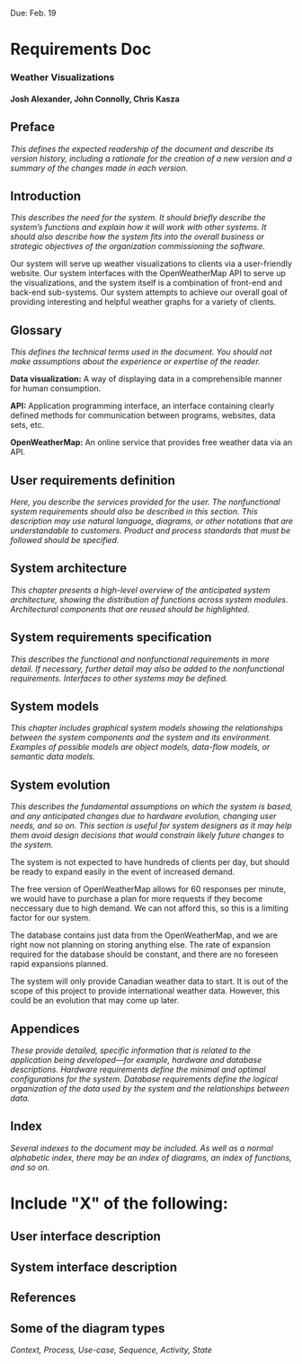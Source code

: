 Due: Feb. 19
# Requirements Doc
### Weather Visualizations
#### Josh Alexander, John Connolly, Chris Kasza

## Preface
*This defines the expected readership of the document and describe its version history, including a rationale for the creation of a new version and a summary of the changes made in each version.*

## Introduction
*This describes the need for the system. It should briefly describe the system’s functions and explain how it will work with other systems. It should also describe how the system fits into the overall business or strategic objectives of the organization commissioning the software.*

Our system will serve up weather visualizations to clients via a user-friendly website. Our system interfaces with the OpenWeatherMap API to serve up the visualizations, and the system itself is a combination of front-end and back-end sub-systems. Our system attempts to achieve our overall goal of providing interesting and helpful weather graphs for a variety of clients. 

## Glossary
*This defines the technical terms used in the document. You should not make assumptions about the experience or expertise of the reader.*

**Data visualization:** A way of displaying data in a comprehensible manner for human consumption.

**API:** Application programming interface, an interface containing clearly defined methods for communication between programs, websites, data sets, etc.

**OpenWeatherMap:** An online service that provides free weather data via an API.

## User requirements definition
*Here, you describe the services provided for the user. The nonfunctional system requirements should also be described in this section. This description may use natural language, diagrams, or other notations that are understandable to customers. Product and process standards that must be followed should be specified.*

## System architecture
*This chapter presents a high-level overview of the anticipated system architecture, showing the distribution of functions across system modules. Architectural components that are reused should be highlighted.*

## System requirements specification
*This describes the functional and nonfunctional requirements in more detail. If necessary, further detail may also be added to the nonfunctional requirements. Interfaces to other systems may be defined.*

## System models
*This chapter includes graphical system models showing the relationships between the system components and the system and its environment. Examples of possible models are object models, data-flow models, or semantic data models.*

## System evolution
*This describes the fundamental assumptions on which the system is based, and any anticipated changes due to hardware evolution, changing user needs, and so on. This section is useful for system designers as it may help them avoid design decisions that would constrain likely future changes to the system.*

The system is not expected to have hundreds of clients per day, but should be ready to expand easily in the event of increased demand. 

The free version of OpenWeatherMap allows for 60 responses per minute, we would have to purchase a plan for more requests if they become neccessary due to high demand. We can not afford this, so this is a limiting factor for our system.

The database contains just data from the OpenWeatherMap, and we are right now not planning on storing anything else. The rate of expansion required for the database should be constant, and there are no foreseen rapid expansions planned.

The system will only provide Canadian weather data to start. It is out of the scope of this project to provide international weather data. However, this could be an evolution that may come up later.

## Appendices
*These provide detailed, specific information that is related to the application being developed—for example, hardware and database descriptions. Hardware requirements define the minimal and optimal configurations for the system. Database requirements define the logical organization of the data used by the system and the relationships between data.*

## Index
*Several indexes to the document may be included. As well as a normal alphabetic index, there may be an index of diagrams, an index of functions, and so on.*

# Include "X" of the following:
## User interface description 
## System interface description 
## References 
## Some of the diagram types
*Context, Process, Use-case, Sequence, Activity, State*
